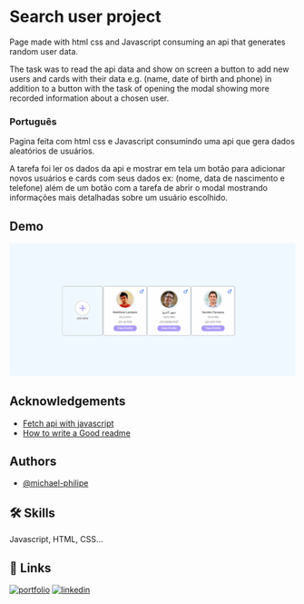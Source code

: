 # Search user project

Page made with html css and Javascript consuming an api that generates random user data.

The task was to read the api data and show on screen a button to add new users and cards with their data e.g. (name, date of birth and phone) in addition to a button with the task of opening the modal showing more recorded information about a chosen user.

### Português

Pagina feita com html css e Javascript consumindo uma api que gera dados aleatórios de usuários.

A tarefa foi ler os dados da api e mostrar em tela um botão para adicionar novos usuários e cards com seus dados ex: (nome, data de nascimento e telefone) além de um botão com a tarefa de abrir o modal mostrando informações mais detalhadas sobre um usuário escolhido.

## Demo

[![Search user project](/img/preview.png)](https://michael-philipe.github.io/random-user-api-page/)

## Acknowledgements

- [Fetch api with javascript](https://www.digitalocean.com/community/tutorials/how-to-use-the-javascript-fetch-api-to-get-data-pt)
- [How to write a Good readme](https://bulldogjob.com/news/449-how-to-write-a-good-readme-for-your-github-project)

## Authors

- [@michael-philipe](https://github.com/Michael-Philipe)

## 🛠 Skills

Javascript, HTML, CSS...

## 🔗 Links

[![portfolio](https://img.shields.io/badge/my_portfolio-000?style=for-the-badge&logo=ko-fi&logoColor=white)](https://github.com/Michael-Philipe)
[![linkedin](https://img.shields.io/badge/linkedin-0A66C2?style=for-the-badge&logo=linkedin&logoColor=white)](https://www.linkedin.com/in/michaelphilipe/)
